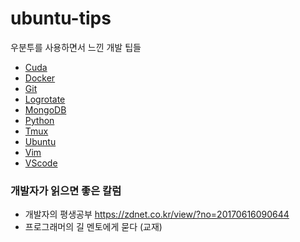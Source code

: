 # ubuntu-tips
우분투를 사용하면서 느낀 개발 팁들

* [Cuda](cuda)
* [Docker](docker)
* [Git](git)
* [Logrotate](logrotate)
* [MongoDB](mongoDB)
* [Python](python)
* [Tmux](tmux)
* [Ubuntu](ubuntu)
* [Vim](vim)
* [VScode](vscode)

### 개발자가 읽으면 좋은 칼럼
* 개발자의 평생공부 https://zdnet.co.kr/view/?no=20170616090644
* 프로그래머의 길 멘토에게 묻다 (교재)

